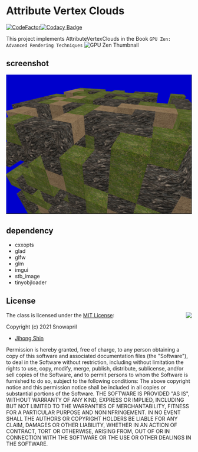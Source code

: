 # Attribute Vertex Clouds
[![CodeFactor](https://www.codefactor.io/repository/github/snowapril/attributevertexclouds/badge)](https://www.codefactor.io/repository/github/snowapril/attributevertexclouds)[![Codacy Badge](https://app.codacy.com/project/badge/Grade/755ac32c60cd4fdd80934f7de453838d)](https://www.codacy.com/gh/Snowapril/AttributeVertexClouds/dashboard?utm_source=github.com&amp;utm_medium=referral&amp;utm_content=Snowapril/AttributeVertexClouds&amp;utm_campaign=Badge_Grade)

This project implements AttributeVertexClouds in the Book `GPU Zen: Advanced Rendering Techniques`
![GPU Zen Thumbnail](https://m.media-amazon.com/images/I/51V7mGAYt3L.jpg)

## screenshot
![BlockWorld Screenshot](blockworld.png)

## dependency
*   cxxopts
*   glad
*   glfw
*   glm
*   imgui
*   stb_image
*   tinyobjloader

## License
<img align="right" src="http://opensource.org/trademarks/opensource/OSI-Approved-License-100x137.png">

The class is licensed under the [MIT License](http://opensource.org/licenses/MIT):

Copyright (c) 2021 Snowapril
*   [Jihong Shin](https://github.com/Snowapril)

Permission is hereby granted, free of charge, to any person obtaining a copy of this software and associated documentation files (the "Software"), to deal in the Software without restriction, including without limitation the rights to use, copy, modify, merge, publish, distribute, sublicense, and/or sell copies of the Software, and to permit persons to whom the Software is furnished to do so, subject to the following conditions:
The above copyright notice and this permission notice shall be included in all copies or substantial portions of the Software.
THE SOFTWARE IS PROVIDED "AS IS", WITHOUT WARRANTY OF ANY KIND, EXPRESS OR IMPLIED, INCLUDING BUT NOT LIMITED TO THE WARRANTIES OF MERCHANTABILITY, FITNESS FOR A PARTICULAR PURPOSE AND NONINFRINGEMENT. IN NO EVENT SHALL THE AUTHORS OR COPYRIGHT HOLDERS BE LIABLE FOR ANY CLAIM, DAMAGES OR OTHER LIABILITY, WHETHER IN AN ACTION OF CONTRACT, TORT OR OTHERWISE, ARISING FROM, OUT OF OR IN CONNECTION WITH THE SOFTWARE OR THE USE OR OTHER DEALINGS IN THE SOFTWARE.